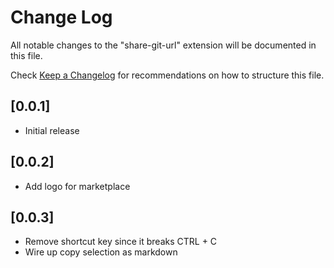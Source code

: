 # Change Log

All notable changes to the "share-git-url" extension will be documented in this file.

Check [Keep a Changelog](http://keepachangelog.com/) for recommendations on how to structure this file.

## [0.0.1]

- Initial release

## [0.0.2]

- Add logo for marketplace

## [0.0.3]

- Remove shortcut key since it breaks CTRL + C
- Wire up copy selection as markdown
